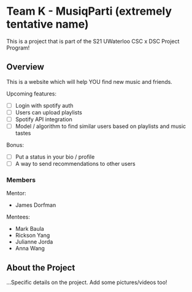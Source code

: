 # Team K - MusiqParti (extremely tentative name)

This is a project that is part of the S21 UWaterloo CSC x DSC Project Program!

## Overview

This is a website which will help YOU find new music and friends.

Upcoming features:

- [ ] Login with spotify auth
- [ ] Users can upload playlists
- [ ] Spotify API integration
- [ ] Model / algorithm to find similar users based on playlists and music tastes

Bonus:

- [ ] Put a status in your bio / profile
- [ ] A way to send recommendations to other users

### Members

Mentor:

- James Dorfman

Mentees:

- Mark Baula
- Rickson Yang
- Julianne Jorda
- Anna Wang

## About the Project

...Specific details on the project. Add some pictures/videos too!
